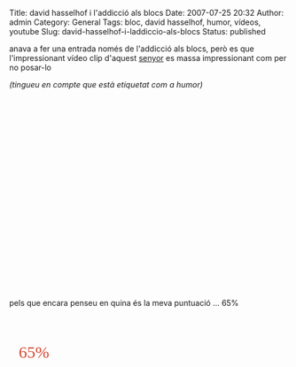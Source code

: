 Title: david hasselhof i l'addicció als blocs
Date: 2007-07-25 20:32
Author: admin
Category: General
Tags: bloc, david hasselhof, humor, vídeos, youtube
Slug: david-hasselhof-i-laddiccio-als-blocs
Status: published

anava a fer una entrada només de l'addicció als blocs, però es que l'impressionant vídeo clip d'aquest <a href="http://en.wikipedia.org/wiki/David_Hasselhof" target="_blank" rel="noopener">senyor</a> es massa impressionant com per no posar-lo

*(tingueu en compte que està etiquetat com a humor)*

<object width="425" height="350"><param name="movie" value="http://www.youtube.com/v/pgX-hiQdfFw"></param><param name="wmode" value="transparent"></param><embed src="http://www.youtube.com/v/pgX-hiQdfFw" type="application/x-shockwave-flash" wmode="transparent" width="425" height="350"></embed></object>

pels que encara penseu en quina és la meva puntuació ... 65%

<a href="http://mingle2.com/blog-addiction" style="background: transparent url(&#39;http://mingle2.com/img/bb/blog_addiction/badge.jpg&#39;) no-repeat scroll 0% 50%; color: #d64b32; text-decoration: none; display: block; width: 286px; height: 128px; padding-top: 50px; padding-left: 17px; -moz-background-clip: -moz-initial; -moz-background-origin: -moz-initial; -moz-background-inline-policy: -moz-initial; font-family: Times New Roman,sans-serif; font-size: 30px">65%</a>
